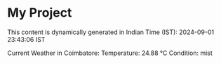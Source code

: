 # My Project

This content is dynamically generated in Indian Time (IST): 2024-09-01 23:43:06 IST


Current Weather in Coimbatore:
Temperature: 24.88 °C
Condition: mist
